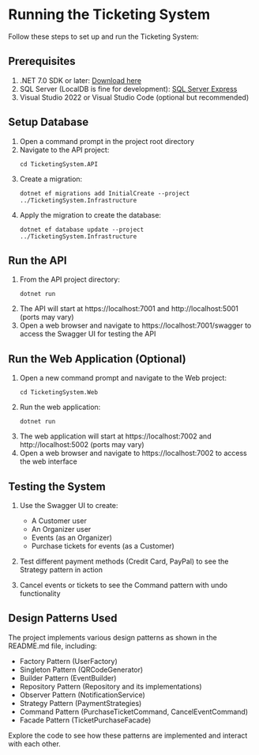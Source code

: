 # Running the Ticketing System

Follow these steps to set up and run the Ticketing System:

## Prerequisites

1. .NET 7.0 SDK or later: [Download here](https://dotnet.microsoft.com/download/dotnet/7.0)
2. SQL Server (LocalDB is fine for development): [SQL Server Express](https://www.microsoft.com/en-us/sql-server/sql-server-downloads)
3. Visual Studio 2022 or Visual Studio Code (optional but recommended)

## Setup Database

1. Open a command prompt in the project root directory
2. Navigate to the API project:
   ```
   cd TicketingSystem.API
   ```
3. Create a migration:
   ```
   dotnet ef migrations add InitialCreate --project ../TicketingSystem.Infrastructure
   ```
4. Apply the migration to create the database:
   ```
   dotnet ef database update --project ../TicketingSystem.Infrastructure
   ```

## Run the API

1. From the API project directory:
   ```
   dotnet run
   ```
2. The API will start at https://localhost:7001 and http://localhost:5001 (ports may vary)
3. Open a web browser and navigate to https://localhost:7001/swagger to access the Swagger UI for testing the API

## Run the Web Application (Optional)

1. Open a new command prompt and navigate to the Web project:
   ```
   cd TicketingSystem.Web
   ```
2. Run the web application:
   ```
   dotnet run
   ```
3. The web application will start at https://localhost:7002 and http://localhost:5002 (ports may vary)
4. Open a web browser and navigate to https://localhost:7002 to access the web interface

## Testing the System

1. Use the Swagger UI to create:
   - A Customer user
   - An Organizer user
   - Events (as an Organizer)
   - Purchase tickets for events (as a Customer)

2. Test different payment methods (Credit Card, PayPal) to see the Strategy pattern in action

3. Cancel events or tickets to see the Command pattern with undo functionality

## Design Patterns Used

The project implements various design patterns as shown in the README.md file, including:

- Factory Pattern (UserFactory)
- Singleton Pattern (QRCodeGenerator)
- Builder Pattern (EventBuilder)
- Repository Pattern (Repository<T> and its implementations)
- Observer Pattern (NotificationService)
- Strategy Pattern (PaymentStrategies)
- Command Pattern (PurchaseTicketCommand, CancelEventCommand)
- Facade Pattern (TicketPurchaseFacade)

Explore the code to see how these patterns are implemented and interact with each other. 